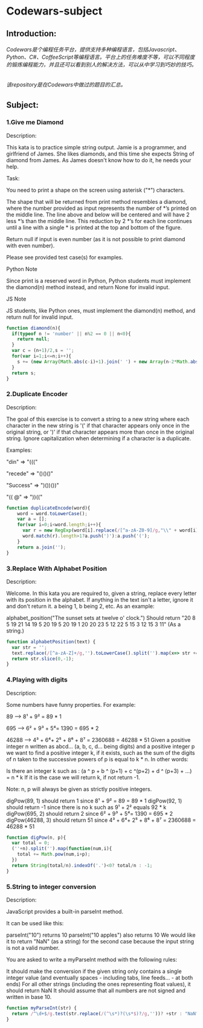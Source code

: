 # Codewars-subject

## Introduction:

###### Codewars是个编程任务平台，提供支持多种编程语言，包括Javascript、Python、C#、CoffeeScript等编程语言。平台上的任务难度不等，可以不同程度的锻炼编程能力，并且还可以看到别人的解决方法，可以从中学习到巧妙的技巧。


###### 该repository是在Codewars中做过的题目的汇总。

## Subject:

### 1.Give me Diamond

Description:

This kata is to practice simple string output. Jamie is a programmer, and girlfriend of James. She likes diamonds, and this time she expects String of diamond from James. As James doesn't know how to do it, he needs your help.

Task:

You need to print a shape on the screen using asterisk ("*") characters.

The shape that will be returned from print method resembles a diamond, where the number provided as input represents the number of *’s printed on the middle line. The line above and below will be centered and will have 2 less *’s than the middle line. This reduction by 2 *’s for each line continues until a line with a single * is printed at the top and bottom of the figure.

Return null if input is even number (as it is not possible to print diamond with even number).

Please see provided test case(s) for examples.

Python Note

Since print is a reserved word in Python, Python students must implement the diamond(n) method instead, and return None for invalid input.

JS Note

JS students, like Python ones, must implement the diamond(n) method, and return null for invalid input.

```javascript
function diamond(n){
  if(typeof n != 'number' || n%2 == 0 || n<0){
    return null;
  }
  var c = (n+1)/2,s = '';
  for(var i=1;i<=n;i++){
    s += (new Array(Math.abs(c-i)+1).join(' ') + new Array(n-2*Math.abs(c-i)+1).join('*')+'\n');
  }
  return s;
}
```

### 2.Duplicate Encoder

Description:

The goal of this exercise is to convert a string to a new string where each character in the new string is '(' if that character appears only once in the original string, or ')' if that character appears more than once in the original string. Ignore capitalization when determining if a character is a duplicate.

Examples:

"din" => "((("

"recede" => "()()()"

"Success" => ")())())"

"(( @" => "))(("


```javascript
function duplicateEncode(word){
    word = word.toLowerCase();
    var a = [];
    for(var i=0;i<word.length;i++){
      var r = new RegExp(word[i].replace(/[^a-zA-Z0-9]/g,"\\" + word[i]),'g');
      word.match(r).length>1?a.push(')'):a.push('(');
    }
    return a.join('');
}
```
### 3.Replace With Alphabet Position

Description:

Welcome. In this kata you are required to, given a string, replace every letter with its position in the alphabet. If anything in the text isn't a letter, ignore it and don't return it. a being 1, b being 2, etc. As an example:

alphabet_position("The sunset sets at twelve o' clock.")
Should return "20 8 5 19 21 14 19 5 20 19 5 20 19 1 20 20 23 5 12 22 5 15 3 12 15 3 11" (As a string.)

```javascript
function alphabetPosition(text) {
  var str = '';
  text.replace(/[^a-zA-Z]+/g,'').toLowerCase().split('').map(x=> str += (x.charCodeAt()-96 + ' '));
  return str.slice(0,-1);
}
```

### 4.Playing with digits

Description:

Some numbers have funny properties. For example:

89 --> 8¹ + 9² = 89 * 1

695 --> 6² + 9³ + 5⁴= 1390 = 695 * 2

46288 --> 4³ + 6⁴+ 2⁵ + 8⁶ + 8⁷ = 2360688 = 46288 * 51
Given a positive integer n written as abcd... (a, b, c, d... being digits) and a positive integer p we want to find a positive integer k, if it exists, such as the sum of the digits of n taken to the successive powers of p is equal to k * n. In other words:

Is there an integer k such as : (a ^ p + b ^ (p+1) + c ^(p+2) + d ^ (p+3) + ...) = n * k
If it is the case we will return k, if not return -1.

Note: n, p will always be given as strictly positive integers.

digPow(89, 1) should return 1 since 8¹ + 9² = 89 = 89 * 1
digPow(92, 1) should return -1 since there is no k such as 9¹ + 2² equals 92 * k
digPow(695, 2) should return 2 since 6² + 9³ + 5⁴= 1390 = 695 * 2
digPow(46288, 3) should return 51 since 4³ + 6⁴+ 2⁵ + 8⁶ + 8⁷ = 2360688 = 46288 * 51

```javascript
function digPow(n, p){
  var total = 0;
  (''+n).split('').map(function(num,i){
    total += Math.pow(num,i+p);
  })
  return String(total/n).indexOf('.')<0? total/n : -1; 
}
```

### 5.String to integer conversion

Description:

JavaScript provides a built-in parseInt method.

It can be used like this:

parseInt("10") returns 10
parseInt("10 apples") also returns 10
We would like it to return "NaN" (as a string) for the second case because the input string is not a valid number.

You are asked to write a myParseInt method with the following rules:

It should make the conversion if the given string only contains a single integer value (and eventually spaces - including tabs, line feeds... - at both ends)
For all other strings (including the ones representing float values), it should return NaN
It should assume that all numbers are not signed and written in base 10.


```javascript
function myParseInt(str) {
  return /^\d+$/g.test(str.replace(/(^\s*)?(\s*$)?/g,''))? +str : "NaN";
}
```
